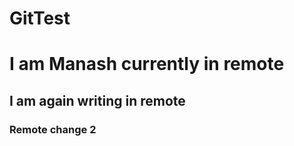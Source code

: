 # GitTest
<h1>I am Manash currently in remote</h1>
<h2>I am again writing in remote</h2>
<h3>Remote change 2</h3></h3>
